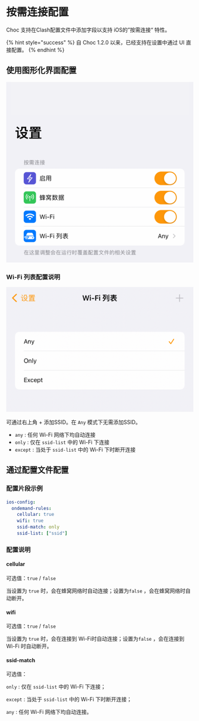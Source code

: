 # 按需连接配置

Choc 支持在Clash配置文件中添加字段以支持 iOS的”按需连接“ 特性。

{% hint style="success" %}
自 Choc 1.2.0 以来，已经支持在设置中通过 UI 直接配置。
{% endhint %}

## 使用图形化界面配置

![设置中按需连接部分](<../.gitbook/assets/image (2).png>)

### Wi-Fi 列表配置说明

![按需连接中Wi-Fi列表部分](../.gitbook/assets/image.png)

可通过右上角 + 添加SSID。在 `Any` 模式下无需添加SSID。

* `any` : 任何 Wi-Fi 网络下均自动连接
* `only` : 仅在 `ssid-list` 中的 Wi-Fi 下连接
* `except` : 当处于 `ssid-list` 中的 Wi-Fi 下时断开连接



## 通过配置文件配置

### 配置片段示例

```yaml
ios-config:
  ondemand-rules:
    cellular: true
    wifi: true
    ssid-match: only
    ssid-list: ["ssid"]
```



### 配置说明

#### cellular

可选值：`true` / `false`

当设置为 `true` 时，会在蜂窝网络时自动连接；设置为`false` ，会在蜂窝网络时自动断开。

#### wifi

可选值：`true` / `false`

当设置为 `true` 时，会在连接到 Wi-Fi时自动连接；设置为`false` ，会在连接到 Wi-Fi 时自动断开。

#### ssid-match

可选值：

&#x20;   `only` : 仅在 `ssid-list` 中的 Wi-Fi 下连接；

&#x20;   `except` : 当处于 `ssid-list` 中的 Wi-Fi 下时断开连接；

&#x20;   `any` : 任何 Wi-Fi 网络下均自动连接。
